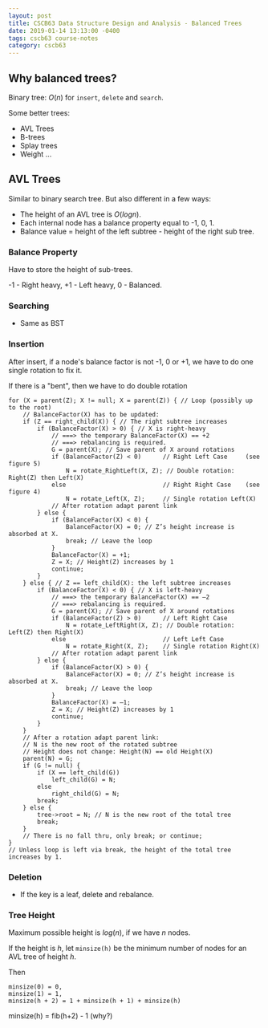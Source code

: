 ```yaml
---
layout: post
title: CSCB63 Data Structure Design and Analysis - Balanced Trees
date: 2019-01-14 13:13:00 -0400
tags: cscb63 course-notes
category: cscb63
---
```


## Why balanced trees?

Binary tree: $O(n)$ for `insert`, `delete` and `search`.

<!--more-->

Some better trees:
* AVL Trees
* B-trees
* Splay trees
* Weight ...

## AVL Trees

Similar to binary search tree. But also different in a few ways:

* The height of an AVL tree is $O(log n)$.
* Each internal node has a balance property equal to -1, 0, 1.
* Balance value = height of the left subtree - height of the right sub tree.

### Balance Property

Have to store the height of sub-trees.

-1 - Right heavy, +1 - Left heavy, 0 - Balanced.

### Searching

* Same as BST

### Insertion

After insert, if a node's balance factor is not -1, 0 or +1, we have to do one single rotation to fix it.

If there is a "bent", then we have to do double rotation

```
for (X = parent(Z); X != null; X = parent(Z)) { // Loop (possibly up to the root)
    // BalanceFactor(X) has to be updated:
    if (Z == right_child(X)) { // The right subtree increases
        if (BalanceFactor(X) > 0) { // X is right-heavy
            // ===> the temporary BalanceFactor(X) == +2
            // ===> rebalancing is required.
            G = parent(X); // Save parent of X around rotations
            if (BalanceFactor(Z) < 0)      // Right Left Case     (see figure 5)
                N = rotate_RightLeft(X, Z); // Double rotation: Right(Z) then Left(X)
            else                           // Right Right Case    (see figure 4)
                N = rotate_Left(X, Z);     // Single rotation Left(X)
            // After rotation adapt parent link
        } else {
            if (BalanceFactor(X) < 0) {
                BalanceFactor(X) = 0; // Z’s height increase is absorbed at X.
                break; // Leave the loop
            }
            BalanceFactor(X) = +1;
            Z = X; // Height(Z) increases by 1
            continue;
        }
    } else { // Z == left_child(X): the left subtree increases
        if (BalanceFactor(X) < 0) { // X is left-heavy
            // ===> the temporary BalanceFactor(X) == –2
            // ===> rebalancing is required.
            G = parent(X); // Save parent of X around rotations
            if (BalanceFactor(Z) > 0)      // Left Right Case
                N = rotate_LeftRight(X, Z); // Double rotation: Left(Z) then Right(X)
            else                           // Left Left Case
                N = rotate_Right(X, Z);    // Single rotation Right(X)
            // After rotation adapt parent link
        } else {
            if (BalanceFactor(X) > 0) {
                BalanceFactor(X) = 0; // Z’s height increase is absorbed at X.
                break; // Leave the loop
            }
            BalanceFactor(X) = –1;
            Z = X; // Height(Z) increases by 1
            continue;
        }
    }
    // After a rotation adapt parent link:
    // N is the new root of the rotated subtree
    // Height does not change: Height(N) == old Height(X)
    parent(N) = G;
    if (G != null) {
        if (X == left_child(G))
            left_child(G) = N;
        else
            right_child(G) = N;
        break;
    } else {
        tree->root = N; // N is the new root of the total tree
        break;
    }
    // There is no fall thru, only break; or continue;
}
// Unless loop is left via break, the height of the total tree increases by 1.
```

### Deletion

* If the key is a leaf, delete and rebalance.

### Tree Height

Maximum possible height is $log(n)$, if we have $n$ nodes.

If the height is $h$, let `minsize(h)` be the minimum number of nodes for an AVL tree of height $h$.

Then

```
minsize(0) = 0,
minsize(1) = 1,
minsize(h + 2) = 1 + minsize(h + 1) + minsize(h)
```

minsize(h) = fib(h+2) - 1 (why?)

